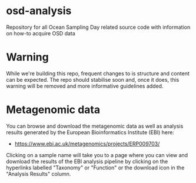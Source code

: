 # osd-analysis
Repository for all Ocean Sampling Day related source code with information on how-to acquire OSD data

# Warning
While we're building this repo, frequent changes to is structure and content can be expected. The repo should stabilise soon and, once it does, this warning will be removed and more informative guidelines added.

# Metagenomic data
You can browse and download the metagenomic data as well as analysis results generated by the European Bioinformatics Institute (EBI) here: 
* https://www.ebi.ac.uk/metagenomics/projects/ERP009703/

Clicking on a sample name will take you to a page where you can view and download the results of the EBI analysis pipeline by clicking on the hyperlinks labelled "Taxonomy" or "Function" or the download icon in the "Analysis Results" column.
